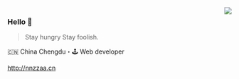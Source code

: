 <img align="right" src="https://github-readme-stats.vercel.app/api?username=Nza6920&show_icons=true&icon_color=805AD5&text_color=718096&bg_color=ffffff&hide_title=true" />

### Hello 👋

> Stay hungry Stay foolish.

🇨🇳 China Chengdu・🕹 Web developer

http://nnzzaa.cn
